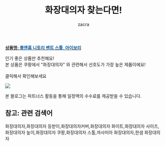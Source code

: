 ﻿---
layout: post
title:  "화장대의자 찾는다면!"
author: zacra
categories: [ 아이템 ]
tags: [화장대의자,화장대의자 등받이,화장대의자커버,화장대의자 화이트,화장대의자 사이즈,화장대의자 높이,화장대의자 쿠팡,화장대의자 스툴,까사미아 화장대의자,한샘 화장대의자]
image: https://static.coupangcdn.com/image/product/image/vendoritem/2019/04/04/3122673506/f2079790-06a0-4b28-80d3-80ee1af48b22.jpg 
description: "쿠팡에서 화장대의자 관련 상품으로 가장 고객 선호도가 높은 제품 중 하나입니다."
rating: 4.5
---

<a href="https://link.coupang.com/re/AFFSDP?lptag=AF8407795&pageKey=18446786&itemId=74159421&vendorItemId=3122673506&traceid=V0-153-4c03522cd0918918"><b>상품명: <font color='#01579B'>룸앤홈 니토리 벤트 스툴, 아이보리</font></b></a>

인기 좋은 상품만 추천해요!<br/>
본 상품은 쿠팡에서 "화장대의자" 와 관련해서 선호도가 가장 높은 제품이에요!<br/><br/>
클릭해서 확인해보세요


<a href="https://link.coupang.com/re/AFFSDP?lptag=AF8407795&pageKey=18446786&itemId=74159421&vendorItemId=3122673506&traceid=V0-153-4c03522cd0918918"><img src="https://thumbnail7.coupangcdn.com/thumbnails/remote/q89/image/product/content/vendorItem/2019/08/22/74159421/acc4cf1c-a441-480d-89bc-07e7a7d2d00c.jpg"></a> 

본 블로그는 파트너스 활동을 통해 일정액의 수수료를 제공받을 수 있습니다.

## 참고: 관련 검색어    
화장대의자,화장대의자 등받이,화장대의자커버,화장대의자 화이트,화장대의자 사이즈,화장대의자 높이,화장대의자 쿠팡,화장대의자 스툴,까사미아 화장대의자,한샘 화장대의자